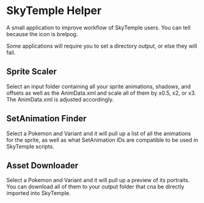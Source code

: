 # SkyTemple Helper
A small application to improve workflow of SkyTemple users. You can tell because the icon is brelpog.

Some applications will require you to set a directory output, or else they will fail.

## Sprite Scaler

Select an input folder containing all your sprite animations, shadows, and offsets as well as the AnimData.xml and scale all of them by x0.5, x2, or x3. The AnimData.xml is adjusted accordingly.

## SetAnimation Finder

Select a Pokemon and Variant and it will pull up a list of all the animations for the sprite, as well as what SetAnimation IDs are compatible to be used in SkyTemple scripts.

## Asset Downloader

Select a Pokemon and Variant and it will pull up a preview of its portraits. You can download all of them to your output folder that cna be directly imported into SkyTemple.

